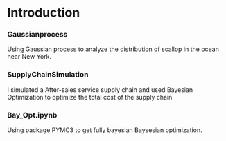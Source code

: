 # Introduction

### Gaussianprocess
Using Gaussian process to analyze the distribution of scallop in the ocean near New York.

### SupplyChainSimulation
I simulated a After-sales service supply chain and used Bayesian Optimization to optimize the total cost of the supply chain

### Bay_Opt.ipynb
Using package PYMC3 to get fully bayesian Baysesian optimization. 
